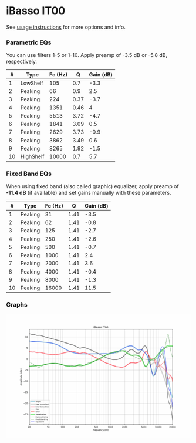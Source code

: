 # iBasso IT00
See [usage instructions](https://github.com/jaakkopasanen/AutoEq#usage) for more options and info.

### Parametric EQs
You can use filters 1-5 or 1-10. Apply preamp of -3.5 dB or -5.8 dB, respectively.

|   # | Type      |   Fc (Hz) |    Q |   Gain (dB) |
|-----|-----------|-----------|------|-------------|
|   1 | LowShelf  |       105 | 0.7  |        -3.3 |
|   2 | Peaking   |        66 | 0.9  |         2.5 |
|   3 | Peaking   |       224 | 0.37 |        -3.7 |
|   4 | Peaking   |      1351 | 0.46 |         4   |
|   5 | Peaking   |      5513 | 3.72 |        -4.7 |
|   6 | Peaking   |      1841 | 3.09 |         0.5 |
|   7 | Peaking   |      2629 | 3.73 |        -0.9 |
|   8 | Peaking   |      3862 | 3.49 |         0.6 |
|   9 | Peaking   |      8265 | 1.92 |        -1.5 |
|  10 | HighShelf |     10000 | 0.7  |         5.7 |

### Fixed Band EQs
When using fixed band (also called graphic) equalizer, apply preamp of **-11.4 dB** (if available) and set gains manually with these parameters.

|   # | Type    |   Fc (Hz) |    Q |   Gain (dB) |
|-----|---------|-----------|------|-------------|
|   1 | Peaking |        31 | 1.41 |        -3.5 |
|   2 | Peaking |        62 | 1.41 |        -0.8 |
|   3 | Peaking |       125 | 1.41 |        -2.7 |
|   4 | Peaking |       250 | 1.41 |        -2.6 |
|   5 | Peaking |       500 | 1.41 |        -0.7 |
|   6 | Peaking |      1000 | 1.41 |         2.4 |
|   7 | Peaking |      2000 | 1.41 |         3.6 |
|   8 | Peaking |      4000 | 1.41 |        -0.4 |
|   9 | Peaking |      8000 | 1.41 |        -1.3 |
|  10 | Peaking |     16000 | 1.41 |        11.5 |

### Graphs
![](./iBasso%20IT00.png)
